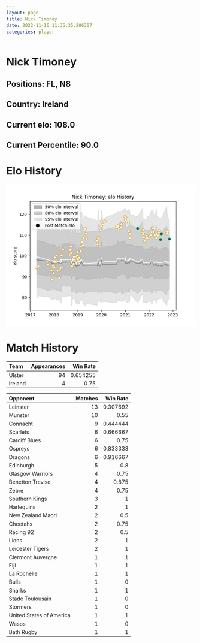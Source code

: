 ```yaml
---  
layout: page  
title: Nick Timoney  
date: 2022-11-16 11:35:35.206307  
categories: player  
---
```

# Nick Timoney

## Positions: FL, N8

## Country: Ireland

## Current elo: 108.0

## Current Percentile: 90.0

# Elo History


![elo history](history_NickTimoney.png)
# Match History


| Team    |   Appearances |   Win Rate |
|:--------|--------------:|-----------:|
| Ulster  |            94 |   0.654255 |
| Ireland |             4 |   0.75     |

| Opponent                 |   Matches |   Win Rate |
|:-------------------------|----------:|-----------:|
| Leinster                 |        13 |   0.307692 |
| Munster                  |        10 |   0.55     |
| Connacht                 |         9 |   0.444444 |
| Scarlets                 |         6 |   0.666667 |
| Cardiff Blues            |         6 |   0.75     |
| Ospreys                  |         6 |   0.833333 |
| Dragons                  |         6 |   0.916667 |
| Edinburgh                |         5 |   0.8      |
| Glasgow Warriors         |         4 |   0.75     |
| Benetton Treviso         |         4 |   0.875    |
| Zebre                    |         4 |   0.75     |
| Southern Kings           |         3 |   1        |
| Harlequins               |         2 |   1        |
| New Zealand Maori        |         2 |   0.5      |
| Cheetahs                 |         2 |   0.75     |
| Racing 92                |         2 |   0.5      |
| Lions                    |         2 |   1        |
| Leicester Tigers         |         2 |   1        |
| Clermont Auvergne        |         1 |   1        |
| Fiji                     |         1 |   1        |
| La Rochelle              |         1 |   1        |
| Bulls                    |         1 |   0        |
| Sharks                   |         1 |   1        |
| Stade Toulousain         |         1 |   0        |
| Stormers                 |         1 |   0        |
| United States of America |         1 |   1        |
| Wasps                    |         1 |   0        |
| Bath Rugby               |         1 |   1        |